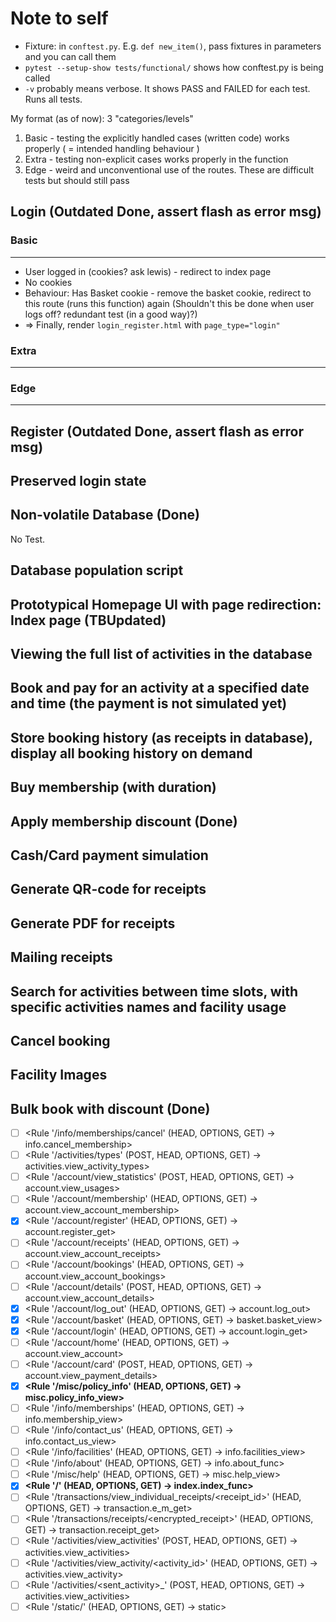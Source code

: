 # Note to self
* Fixture: in `conftest.py`. E.g. `def new_item()`, pass fixtures in parameters and you can call them
* `pytest --setup-show tests/functional/` shows how conftest.py is being called
* `-v` probably means verbose. It shows PASS and FAILED for each test. Runs all tests.

My format (as of now):
3 "categories/levels"
1. Basic - testing the explicitly handled cases (written code) works properly ( = intended handling behaviour )
2. Extra - testing non-explicit cases works properly in the function
3. Edge - weird and unconventional use of the routes. These are difficult tests but should still pass

## Login (Outdated Done, assert flash as error msg)
### Basic
---
- User logged in (cookies? ask lewis) - redirect to index page
- No cookies
- Behaviour: Has Basket cookie - remove the basket cookie, redirect to this route (runs this function) again
(Shouldn't this be done when user logs off? redundant test (in a good way)?)
- => Finally, render `login_register.html` with `page_type="login"`

### Extra
---

### Edge
---

## Register (Outdated Done, assert flash as error msg)

## Preserved login state

## Non-volatile Database (Done)
No Test.

## Database population script

## Prototypical Homepage UI with page redirection: Index page (TBUpdated)

## Viewing the full list of activities in the database

## Book and pay for an activity at a specified date and time (the payment is not simulated yet)

## Store booking history (as receipts in database), display all booking history on demand

## Buy membership (with duration)

## Apply membership discount (Done)

## Cash/Card payment simulation

## Generate QR-code for receipts

## Generate PDF for receipts

## Mailing receipts

## Search for activities between time slots, with specific activities names and facility usage

## Cancel booking

## Facility Images

## Bulk book with discount (Done)

- [ ] <Rule '/info/memberships/cancel' (HEAD, OPTIONS, GET) -> info.cancel_membership>
- [ ] <Rule '/activities/types' (POST, HEAD, OPTIONS, GET) -> activities.view_activity_types>
- [ ] <Rule '/account/view_statistics' (POST, HEAD, OPTIONS, GET) -> account.view_usages>
- [ ] <Rule '/account/membership' (HEAD, OPTIONS, GET) -> account.view_account_membership>
- [x] <Rule '/account/register' (HEAD, OPTIONS, GET) -> account.register_get>
- [ ] <Rule '/account/receipts' (HEAD, OPTIONS, GET) -> account.view_account_receipts>
- [ ] <Rule '/account/bookings' (HEAD, OPTIONS, GET) -> account.view_account_bookings>
- [ ] <Rule '/account/details' (POST, HEAD, OPTIONS, GET) -> account.view_account_details>
- [x] <Rule '/account/log_out' (HEAD, OPTIONS, GET) -> account.log_out>
- [x] <Rule '/account/basket' (HEAD, OPTIONS, GET) -> basket.basket_view>
- [x] <Rule '/account/login' (HEAD, OPTIONS, GET) -> account.login_get>
- [ ] <Rule '/account/home' (HEAD, OPTIONS, GET) -> account.view_account>
- [ ] <Rule '/account/card' (POST, HEAD, OPTIONS, GET) -> account.view_payment_details>
- [x] **<Rule '/misc/policy_info' (HEAD, OPTIONS, GET) -> misc.policy_info_view>**
- [ ] <Rule '/info/memberships' (HEAD, OPTIONS, GET) -> info.membership_view>
- [ ] <Rule '/info/contact_us' (HEAD, OPTIONS, GET) -> info.contact_us_view>
- [ ] <Rule '/info/facilities' (HEAD, OPTIONS, GET) -> info.facilities_view>
- [ ] <Rule '/info/about' (HEAD, OPTIONS, GET) -> info.about_func>
- [ ] <Rule '/misc/help' (HEAD, OPTIONS, GET) -> misc.help_view>
- [x] **<Rule '/' (HEAD, OPTIONS, GET) -> index.index_func>**
- [ ] <Rule '/transactions/view_individual_receipts/<receipt_id>' (HEAD, OPTIONS, GET) -> transaction.e_m_get>
- [ ] <Rule '/transactions/receipts/<encrypted_receipt>' (HEAD, OPTIONS, GET) -> transaction.receipt_get>
- [ ] <Rule '/activities/view_activities' (POST, HEAD, OPTIONS, GET) -> activities.view_activities>
- [ ] <Rule '/activities/view_activity/<activity_id>' (HEAD, OPTIONS, GET) -> activities.view_activity>
- [ ] <Rule '/activities/<sent_activity>_<multiple>' (POST, HEAD, OPTIONS, GET) -> activities.view_activities>
- [ ] <Rule '/static/<filename>' (HEAD, OPTIONS, GET) -> static>